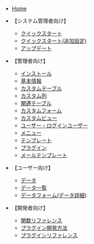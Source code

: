 * [Home](/ja/)

* 【システム管理者向け】
  * [クイックスタート](/ja/quickstart.md)
  * [クイックスタート(追加設定)](/ja/quickstart_more.md)
  * [アップデート](/ja/update.md)

* 【管理者向け】
  * [インストール](/ja/install.md)
  * [基本情報](/ja/base_info.md)
  * [カスタムテーブル](/ja/table.md)
  * [カスタム列](/ja/column.md)
  * [関連テーブル](/ja/relation.md)
  * [カスタムフォーム](/ja/form.md)
  * [カスタムビュー](/ja/view.md)
  * [ユーザー・ログインユーザー](/ja/user.md)
  * [メニュー](/ja/menu.md)
  * [テンプレート](/ja/template.md)
  * [プラグイン](/ja/plugin.md)
  * [メールテンプレート](/ja/mail.md)

* 【ユーザー向け】
  * [データ](/ja/data.md)
  * [データ一覧](/ja/data_grid.md)
  * [データフォーム(データ詳細)](/ja/data_form.md)

* 【開発者向け】
  * [関数リファレンス](/ja/func_reference.md)
  * [プラグイン開発方法](/ja/plugin_quickstart.md)
  * [プラグインリファレンス](/ja/plugin_reference.md)